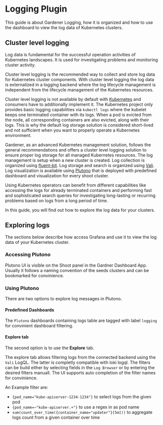 # Logging Plugin

This guide is about Gardener Logging, how it is organized and how to use the dashboard to view the log data of Kubernetes clusters.

## Cluster level logging

Log data is fundamental for the successful operation activities of Kubernetes landscapes. It is used for investigating problems and monitoring cluster activity.

Cluster level logging is the recommended way to collect and store log data for Kubernetes cluster components. With cluster level logging the log data is externalized
in a logging backend where the log lifecycle management is independent from the lifecycle management of the Kubernetes resources.

Cluster level logging is not available by default with [Kubernetes](https://kubernetes.io/docs/concepts/cluster-administration/logging/#cluster-level-logging-architectures) and consumers have to additionally implement it.
The Kubernetes project only provides basic logging capabilities via `kubectl logs` where the kubelet keeps one terminated container with its logs.
When a pod is evicted from the node, all corresponding containers are also evicted, along with their logs.
This is why the default log storage solution is considered short-lived and not sufficient when you want to properly operate a Kubernetes environment.

Gardener, as an advanced Kubernetes management solution, follows the general recommendations and offers a cluster level logging solution to ensure proper log storage for all managed Kubernetes resources.
The log management is setup when a new cluster is created.
Log collection is organized using [fluent-bit](https://fluentbit.io).
Log storage and search is organized using [Vali](https://github.com/credativ/vali).
Log visualization is available using [Plutono](https://github.com/credativ/plutono) that is deployed with predefined dashboard and visualization for every shoot cluster.

Using Kubernetes operators can benefit from different capabilities like accessing the logs for
already terminated containers and performing fast and sophisticated search queries for investigating long-lasting or recurring problems based on logs from a long period of time.

In this guide, you will find out how to explore the log data for your clusters.

## Exploring logs

The sections below describe how access Grafana and use it to view the log data of your Kubernetes cluster.

### Accessing Plutono

Plutono UI is visible on the Shoot panel in the Gardner Dashboard App. Usually it follows a naming convention of the seeds clusters and can be bookmarked for convinience.

### Using Plutono

There are two options to explore log messages in Plutono.

#### Predefined Dashboards

The `Plutono` dashboards containing logs table are tagged with label `logging` for convinient dashboard filtering.

#### Explore tab

The second option is to use the **Explore** tab.

The explore tab allows filtering logs from the connected backend using the `Vali` LogQL. The latter is completly compatible with loki logql. The filters can be build either by selecting fields in the `Log Browser` or by entering the desired filters manuall. The UI supports auto completion of the filter names for convinience.

An Example filter are:

- `{pod_name="kube-apiserver-1234-1234"}` to select logs from the given pod
- `{pod_name=~"kube-apiserver.+"}` to use a regex in as pod name
- `sum(count_over_time({container_name="updater"}[5m]))` to aggregate logs count from a given container over time
